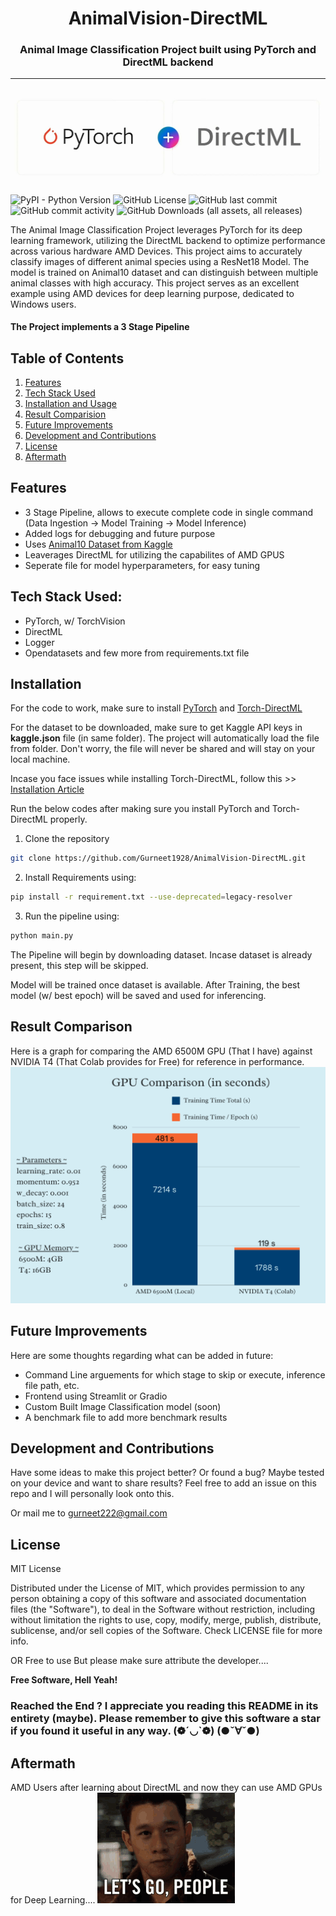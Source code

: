 <h1 style="text-align: center;">AnimalVision-DirectML</h1>

<h3 style='text-align:center'>Animal Image Classification Project built using PyTorch and DirectML backend</h3>
<hr>

[<img src="ignore\torch_dml.jpg">](https://github.com/microsoft/DirectML)

![PyPI - Python Version](https://img.shields.io/pypi/pyversions/torch?style=flat-square) ![GitHub License](https://img.shields.io/github/license/Gurneet1928/AnimalVision-DirectML?style=flat-square) ![GitHub last commit](https://img.shields.io/github/last-commit/Gurneet1928/AnimalVision-DirectML?style=flat-square) ![GitHub commit activity](https://img.shields.io/github/commit-activity/w/Gurneet1928/AnimalVision-DirectML?style=flat-square) ![GitHub Downloads (all assets, all releases)](https://img.shields.io/github/downloads/Gurneet1928/AnimalVision-DirectML/total)


The Animal Image Classification Project leverages PyTorch for its deep learning framework, utilizing the DirectML backend to optimize performance across various hardware AMD Devices. This project aims to accurately classify images of different animal species using a ResNet18 Model. The model is trained on Animal10 dataset and can distinguish between multiple animal classes with high accuracy. This project serves as an excellent example using AMD devices for deep learning purpose, dedicated to Windows users.


#### The Project implements a 3 Stage Pipeline

## Table of Contents

1. [Features](#features)
2. [Tech Stack Used](#tech-stack-used)
3. [Installation and Usage](#installation)
4. [Result Comparision](#result-comparison)
5. [Future Improvements](#future-improvements)
6. [Development and Contributions](#development-and-contributions)
7. [License](#license)
8. [Aftermath](#aftermath)

## Features
 - 3 Stage Pipeline, allows to execute complete code in single command (Data Ingestion -> Model Training -> Model Inference)
 - Added logs for debugging and future purpose
 - Uses [Animal10 Dataset from Kaggle](https://www.kaggle.com/datasets/alessiocorrado99/animals10)
 - Leaverages DirectML for utilizing the capabilites of AMD GPUS
 - Seperate file for model hyperparameters, for easy tuning

## Tech Stack Used:
- PyTorch, w/ TorchVision
- DirectML
- Logger
- Opendatasets
and few more from requirements.txt file

## Installation

For the code to work, make sure to install [PyTorch](https://pytorch.org/get-started/locally/) and [Torch-DirectML](https://github.com/microsoft/DirectML)

For the dataset to be downloaded, make sure to get Kaggle API keys in **kaggle.json** file (in same folder). The project will automatically load the file from folder. Don't worry, the file will never be shared and will stay on your local machine.

Incase you face issues while installing Torch-DirectML, follow this >> [Installation Article](https://www.linkedin.com/feed/update/urn:li:activity:7202695984961785856/)

Run the below codes after making sure you install PyTorch and Torch-DirectML properly.

1. Clone the repository
```sh
git clone https://github.com/Gurneet1928/AnimalVision-DirectML.git
```

2. Install Requirements using:
```sh
pip install -r requirement.txt --use-deprecated=legacy-resolver
```

3. Run the pipeline using:
```sh
python main.py
```

The Pipeline will begin by downloading dataset. Incase dataset is already present, this step will be skipped.

Model will be trained once dataset is available.
After Training, the best model (w/ best epoch) will be saved and used for inferencing.

## Result Comparison

Here is a graph for comparing the AMD 6500M GPU (That I have) against NVIDIA T4 (That Colab provides for Free) for reference in performance.
[<img src="ignore\graph.png">]()

## Future Improvements

Here are some thoughts regarding what can be added in future:
- Command Line arguements for which stage to skip or execute, inference file path, etc.
- Frontend using Streamlit or Gradio 
- Custom Built Image Classification model (soon)
- A benchmark file to add more benchmark results

## Development and Contributions

Have some ideas to make this project better? Or found a bug? Maybe tested on your device and want to share results? 
Feel free to add an issue on this repo and I will personally look onto this.

Or mail me to gurneet222@gmail.com

## License

MIT License

Distributed under the License of MIT, which provides permission to any person obtaining a copy of this software and associated documentation files (the "Software"), to deal in the Software without restriction, including without limitation the rights to use, copy, modify, merge, publish, distribute, sublicense, and/or sell copies of the Software. Check LICENSE file for more info.

OR
Free to use
But please make sure attribute the developer....

**Free Software, Hell Yeah!**

### Reached the End ? I appreciate you reading this README in its entirety (maybe). Please remember to give this software a star if you found it useful in any way.   (❁´◡`❁)   (●ˇ∀ˇ●)

## Aftermath

AMD Users after learning about DirectML and now they can use AMD GPUs for Deep Learning....
![alt text](image.png)




